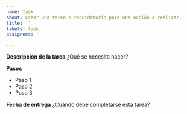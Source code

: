 ```yaml
---
name: Task
about: Crear una tarea o recordatorio para una acción a realizar.
title: ''
labels: task
assignees: ''

---
```


**Descripción de la tarea**
¿Qué se necesita hacer?

**Pasos**
- Paso 1
- Paso 2
- Paso 3

**Fecha de entrega**
¿Cuándo debe completarse esta tarea?
